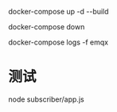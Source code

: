 docker-compose up -d --build

docker-compose down

docker-compose logs -f emqx

# 测试
node subscriber/app.js
